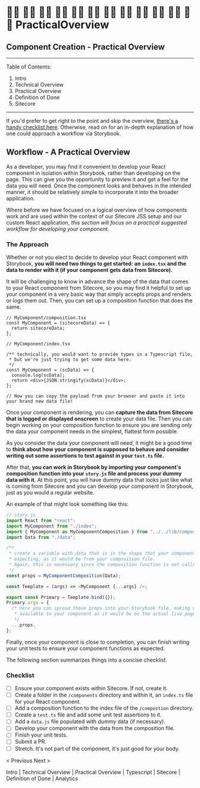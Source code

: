 # 👨🔬 👨🔬 👨🔬 👨🔬 👨🔬 👨🔬 👨🔬 👨🔬 👨🔬 👨🔬 👨🔬 👨🔬 PracticalOverview

## Component Creation - Practical Overview

***

Table of Contents:

1. Intro
2. Technical Overview
3. Practical Overview
4. Definition of Done
5. Sitecore

***

If you'd prefer to get right to the point and skip the overview, [there's a handy checklist here](../../../../Website/creating-components/broken-reference/). Otherwise, read on for an in-depth explanation of how one could approach a workflow via Storybook.

## Workflow - A Practical Overview

As a developer, you may find it convenient to develop your React component in isolation within Storybook, rather than developing on the page. This can give you the opportunity to preview it and get a feel for the data you will need. Once the component looks and behaves in the intended manner, it should be relatively simple to incorporate it into the broader application.

Where before we have focused on a logical overview of how components work and are used within the context of our Sitecore JSS setup and our custom React application, _this section will focus on a practical suggested workflow for developing your component._

### The Approach

Whether or not you elect to decide to develop your React component with Storybook, **you will need two things to get started: an `index.tsx` and the data to render with it (if your component gets data from Sitecore).**

It will be challenging to know in advance the shape of the data that comes to your React component from Sitecore, so you may find it helpful to set up your component in a very basic way that simply accepts props and renders or logs them out. Then, you can set up a composition function that does the same.

```tsx
// MyComponent/composition.tsx
const MyComponent = (sitecoreData) => {
  return sitecoreData;
};
```

```tsx
// MyComponent/index.tsx

/** technically, you would want to provide types in a Typescript file,
 * but we're just trying to get some data here.
 */
const MyComponent = (scData) => {
  console.log(scData);
  return <div>{JSON.stringify(scData)}</div>;
};

// Now you can copy the payload from your browser and paste it into your brand new data file!
```

Once your component is rendering, you can **capture the data from Sitecore that is logged or displayed onscreen** to create your data file. Then you can begin working on your composition function to ensure you are sending _only_ the data your component needs in the simplest, flattest form possible.

As you consider the data your component will need, it might be a good time to **think about how your component is supposed to behave and consider writing out some assertions to test against in your `test.ts` file.**

After that, **you can work in Storybook by importing your component's composition function into your `story.js` file and process your dummy data with it**. At this point, you will have dummy data that looks just like what is coming from Sitecore and you can develop your component in Storybook, just as you would a regular website.

An example of that might look something like this:

```js
// story.js
import React from "react";
import MyComponent from "./index";
import { MyComponent as MyComponentComposition } from "../../lib/composition";
import Data from "./data";

/**
 * create a variable with data that is in the shape that your component will be
 * expecting, as it would be from your composition file.
 * Again, this is necessary since the composition function is not called by Storybook.
 */
const props = MyComponentComposition(Data);

const Template = (args) => <MyComponent {...args} />;

export const Primary = Template.bind({});
Primary.args = {
  /* here you can spread those props into your Storybook file, making data
   * available to your component as it would be on the actual live page.
   */
  ...props,
};
```

Finally, once your component is close to completion, you can finish writing your unit tests to ensure your component functions as expected.

The following section summarizes things into a concise checklist.

### Checklist

* [ ] Ensure your component exists within Sitecore. If not, create it.
* [ ] Create a folder in the `/components` directory and within it, an `index.ts` file for your React component.
* [ ] Add a composition function to the index file of the `/compostion` directory.
* [ ] Create a `test.ts` file and add some unit test assertions to it.
* [ ] Add a `data.js` file populated with dummy data (if necessary).
* [ ] Develop your component with the data from the composition file.
* [ ] Finish your unit tests.
* [ ] Submit a PR.
* [ ] Stretch. It's not part of the component, it's just good for your body.

< Previous Next >

Intro | Technical Overview | Practical Overview | Typescript | Sitecore | Definition of Done | Analytics

